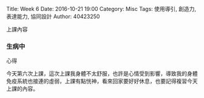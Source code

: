 Title: Week 6
Date: 2016-10-21 19:00
Category: Misc
Tags: 使用導引, 創造力, 表達能力, 協同設計
Author: 40423250

上課內容

<!-- PELICAN_END_SUMMARY -->

<h3>生病中</h3>


心得

今天第六次上課，這次上課我身體不太舒服，也許是心情受到影響，導致我的身體免疫系統也接連的虛弱，上課有點恍神，看來回家要好好休息，也要記得複習今天上課的內容。


